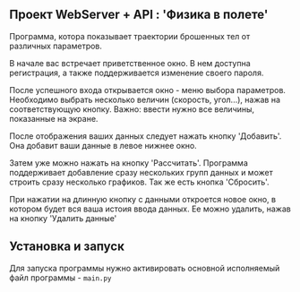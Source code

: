 Проект WebServer + API : 'Физика в полете'
-
Программа, котора показывает траектории брошенных тел от различных параметров.

В начале вас встречает приветственное окно. В нем доступна регистрация, а также
поддерживается изменение своего пароля.

После успешного входа открывается окно - меню выбора параметров.
Необходимо выбрать несколько величин (скорость, угол...), нажав на соответствующую кнопку.
Важно: ввести нужно все величины, показанные на экране.

После отображения ваших данных следует нажать кнопку 'Добавить'. Она добавит ваши данные 
в левое нижнее окно. 

Затем уже можно нажать на кнопку 'Рассчитать'. 
Программа поддерживает добавление сразу нескольких групп данных и может строить сразу 
несколько графиков.
Так же есть кнопка 'Сбросить'.

При нажатии на длинную кнопку с данными откроется новое окно, в котором будет вся ваша истоия
ввода данных. Ее можно удалить, нажав на кнопку 'Удалить данные'


Установка и запуск
-

Для запуска программы нужно активировать основной исполняемый файл программы - `main.py`
